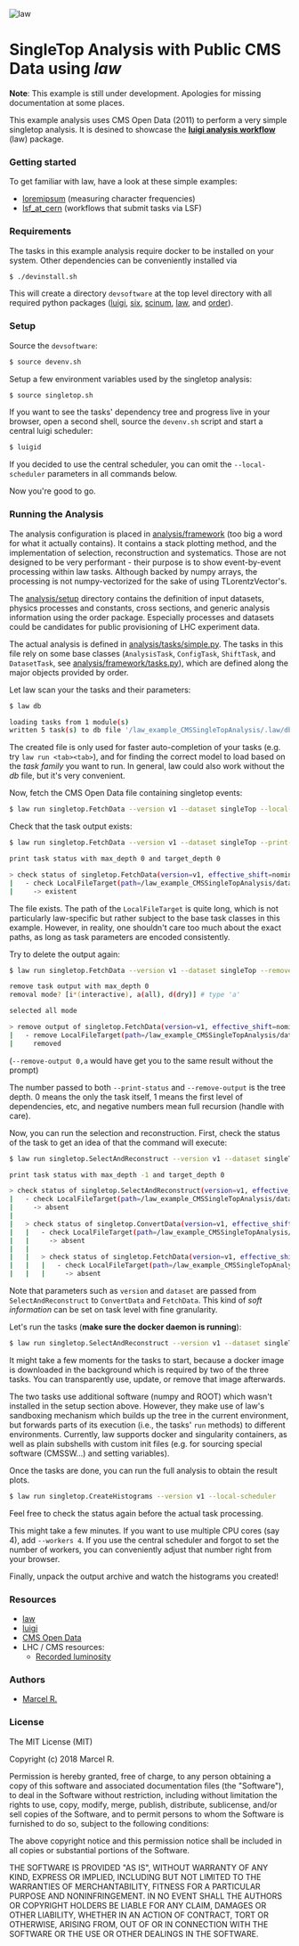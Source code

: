![law](https://raw.githubusercontent.com/riga/law/master/logo.png)

# SingleTop Analysis with Public CMS Data using *law*

**Note**: This example is still under development. Apologies for missing documentation at some places.


This example analysis uses CMS Open Data (2011) to perform a very simple singletop analysis. It is desined to showcase the [**luigi analysis workflow**](https://github.com/riga/law) (law) package.


### Getting started

To get familiar with law, have a look at these simple examples:

- [loremipsum](https://github.com/riga/law/tree/master/examples/loremipsum) (measuring character frequencies)
- [lsf_at_cern](https://github.com/riga/law/tree/master/examples/lsf_at_cern) (workflows that submit tasks via LSF)


### Requirements

The tasks in this example analysis require docker to be installed on your system. Other dependencies can be conveniently installed via

```bash
$ ./devinstall.sh
```

This will create a directory `devsoftware` at the top level directory with all required python packages ([luigi](https://github.com/spotify/luigi), [six](https://github.com/benjaminp/six), [scinum](https://github.com/riga/scinum), [law](https://github.com/riga/law), and [order](https://github.com/riga/order)).


### Setup

Source the `devsoftware`:

```bash
$ source devenv.sh
```

Setup a few environment variables used by the singletop analysis:

```bash
$ source singletop.sh
```

If you want to see the tasks' dependency tree and progress live in your browser, open a second shell, source the `devenv.sh` script and start a central luigi scheduler:

```bash
$ luigid
```

If you decided to use the central scheduler, you can omit the `--local-scheduler` parameters in all commands below.

Now you're good to go.


### Running the Analysis

The analysis configuration is placed in [analysis/framework](https://github.com/riga/law_example_CMSSingleTopAnalysis/blob/master/analysis/framework) (too big a word for what it actually contains). It contains a stack plotting method, and the implementation of selection, reconstruction and systematics. Those are not designed to be very performant - their purpose is to show event-by-event processing within law tasks. Although backed by numpy arrays, the processing is not numpy-vectorized for the sake of using TLorentzVector's.

The [analysis/setup](https://github.com/riga/law_example_CMSSingleTopAnalysis/blob/master/analysis/setup) directory contains the definition of input datasets, physics processes and constants, cross sections, and generic analysis information using the order package. Especially processes and datasets could be candidates for public provisioning of LHC experiment data.

The actual analysis is defined in [analysis/tasks/simple.py](https://github.com/riga/law_example_CMSSingleTopAnalysis/blob/master/analysis/tasks/simple.py). The tasks in this file rely on some base classes (`AnalysisTask`, `ConfigTask`, `ShiftTask`, and `DatasetTask`, see [analysis/framework/tasks.py](https://github.com/riga/law_example_CMSSingleTopAnalysis/blob/master/analysis/framework/tasks.py)), which are defined along the major objects provided by order.

Let law scan your the tasks and their parameters:

```bash
$ law db

loading tasks from 1 module(s)
written 5 task(s) to db file '/law_example_CMSSingleTopAnalysis/.law/db'
```

The created file is only used for faster auto-completion of your tasks (e.g. try `law run <tab><tab>`), and for finding the correct model to load based on the *task family* you want to run. In general, law could also work without the *db* file, but it's very convenient.

Now, fetch the CMS Open Data file containing singletop events:

```bash
$ law run singletop.FetchData --version v1 --dataset singleTop --local-scheduler
```

Check that the task output exists:

```bash
$ law run singletop.FetchData --version v1 --dataset singleTop --print-status 0

print task status with max_depth 0 and target_depth 0

> check status of singletop.FetchData(version=v1, effective_shift=nominal, dataset=singleTop)
|   - check LocalFileTarget(path=/law_example_CMSSingleTopAnalysis/data/singletop/FetchData/singletop_opendata_2011/singleTop/nominal/v1/data.root)
|     -> existent
```

The file exists. The path of the `LocalFileTarget` is quite long, which is not particularly law-specific but rather subject to the base task classes in this example. However, in reality, one shouldn't care too much about the exact paths, as long as task parameters are encoded consistently.

Try to delete the output again:

```bash
$ law run singletop.FetchData --version v1 --dataset singleTop --remove-output 0

remove task output with max_depth 0
removal mode? [i*(interactive), a(all), d(dry)] # type 'a'

selected all mode

> remove output of singletop.FetchData(version=v1, effective_shift=nominal, dataset=singleTop)
|   - remove LocalFileTarget(path=/law_example_CMSSingleTopAnalysis/data/singletop/FetchData/singletop_opendata_2011/singleTop/nominal/v1/data.root)
|     removed
```

(`--remove-output 0,a` would have get you to the same result without the prompt)

The number passed to both `--print-status` and `--remove-output` is the tree depth. 0 means the only the task itself, 1 means the first level of dependencies, etc, and negative numbers mean full recursion (handle with care).

Now, you can run the selection and reconstruction. First, check the status of the task to get an idea of that the command will execute:

```bash
$ law run singletop.SelectAndReconstruct --version v1 --dataset singleTop --print-status -1

print task status with max_depth -1 and target_depth 0

> check status of singletop.SelectAndReconstruct(version=v1, effective_shift=nominal, dataset=singleTop)
|   - check LocalFileTarget(path=/law_example_CMSSingleTopAnalysis/data/singletop/SelectAndReconstruct/singletop_opendata_2011/singleTop/nominal/v1/data.npz)
|     -> absent
|
|   > check status of singletop.ConvertData(version=v1, effective_shift=nominal, dataset=singleTop)
|   |   - check LocalFileTarget(path=/law_example_CMSSingleTopAnalysis/data/singletop/ConvertData/singletop_opendata_2011/singleTop/nominal/v1/data.npz)
|   |     -> absent
|   |
|   |   > check status of singletop.FetchData(version=v1, effective_shift=nominal, dataset=singleTop)
|   |   |   - check LocalFileTarget(path=/law_example_CMSSingleTopAnalysis/data/singletop/FetchData/singletop_opendata_2011/singleTop/nominal/v1/data.root)
|   |   |     -> absent
```

Note that parameters such as `version` and `dataset` are passed from `SelectAndReconstruct` to `ConvertData` and `FetchData`. This kind of *soft information* can be set on task level with fine granularity.

Let's run the tasks (**make sure the docker daemon is running**):

```bash
$ law run singletop.SelectAndReconstruct --version v1 --dataset singleTop --local-scheduler
```

It might take a few moments for the tasks to start, because a docker image is downloaded in the background which is required by two of the three tasks. You can transparently use, update, or remove that image afterwards.

The two tasks use additional software (numpy and ROOT) which wasn't installed in the setup section above. However, they make use of law's sandboxing mechanism which builds up the tree in the current environment, but forwards parts of its execution (i.e., the tasks' `run` methods) to different environments. Currently, law supports docker and singularity containers, as well as plain subshells with custom init files (e.g. for sourcing special software (CMSSW...) and setting variables).

Once the tasks are done, you can run the full analysis to obtain the result plots.

```bash
$ law run singletop.CreateHistograms --version v1 --local-scheduler
```

Feel free to check the status again before the actual task processing.

This might take a few minutes. If you want to use multiple CPU cores (say 4), add `--workers 4`. If you use the central scheduler and forgot to set the number of workers, you can conveniently adjust that number right from your browser.

Finally, unpack the output archive and watch the histograms you created!


### Resources

- [law](https://github.com/riga/law)
- [luigi](http://luigi.readthedocs.io/en/stable)
- [CMS Open Data](http://opendata.cern.ch/research/CMS)
- LHC / CMS resources:
  - [Recorded luminosity](https://twiki.cern.ch/twiki/bin/view/CMSPublic/DataQuality#2011_Proton_Proton_Collisions)


### Authors

- [Marcel R.](https://github.com/riga)


### License

The MIT License (MIT)

Copyright (c) 2018 Marcel R.

Permission is hereby granted, free of charge, to any person obtaining a copy
of this software and associated documentation files (the "Software"), to deal
in the Software without restriction, including without limitation the rights
to use, copy, modify, merge, publish, distribute, sublicense, and/or sell
copies of the Software, and to permit persons to whom the Software is
furnished to do so, subject to the following conditions:

The above copyright notice and this permission notice shall be included in all
copies or substantial portions of the Software.

THE SOFTWARE IS PROVIDED "AS IS", WITHOUT WARRANTY OF ANY KIND, EXPRESS OR
IMPLIED, INCLUDING BUT NOT LIMITED TO THE WARRANTIES OF MERCHANTABILITY,
FITNESS FOR A PARTICULAR PURPOSE AND NONINFRINGEMENT. IN NO EVENT SHALL THE
AUTHORS OR COPYRIGHT HOLDERS BE LIABLE FOR ANY CLAIM, DAMAGES OR OTHER
LIABILITY, WHETHER IN AN ACTION OF CONTRACT, TORT OR OTHERWISE, ARISING FROM,
OUT OF OR IN CONNECTION WITH THE SOFTWARE OR THE USE OR OTHER DEALINGS IN THE
SOFTWARE.
